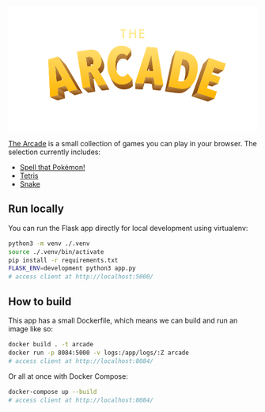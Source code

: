 ![The Arcade](static/img/arcade@2x.png "The Arcade")

[The Arcade](https://arcade.motoroco.co) is a small collection of games you can play in your browser. The selection currently includes:

* [Spell that Pokémon!](https://arcade.motoroco.co/spell-that-pokemon)
* [Tetris](https://arcade.motoroco.co/tetris)
* [Snake](https://arcade.motoroco.co/snake)

## Run locally

You can run the Flask app directly for local development using virtualenv:

```sh
python3 -m venv ./.venv
source ./.venv/bin/activate
pip install -r requirements.txt
FLASK_ENV=development python3 app.py
# access client at http://localhost:5000/
```

## How to build

This app has a small Dockerfile, which means we can build and run an image like so:

```sh
docker build . -t arcade
docker run -p 8084:5000 -v logs:/app/logs/:Z arcade
# access client at http://localhost:8084/
```

Or all at once with Docker Compose:

```sh
docker-compose up --build
# access client at http://localhost:8084/
```
